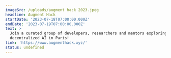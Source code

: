 ```yaml
---
imageSrc: /uploads/augment hack 2023.jpeg
headline: Augment Hack
startDate: '2023-07-18T07:00:00.000Z'
endDate: '2023-07-19T07:00:00.000Z'
text: >
  Join a curated group of developers, researchers and mentors exploring
  decentralized AI in Paris!
link: 'https://www.augmenthack.xyz/'
status: undefined
---
```




